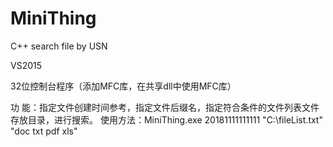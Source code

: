 # MiniThing
C++ search file by USN

VS2015

32位控制台程序（添加MFC库，在共享dll中使用MFC库）

功   能：指定文件创建时间参考，指定文件后缀名，指定符合条件的文件列表文件存放目录，进行搜索。
使用方法：MiniThing.exe 20181111111111 "C:\fileList.txt" "doc txt pdf xls"

